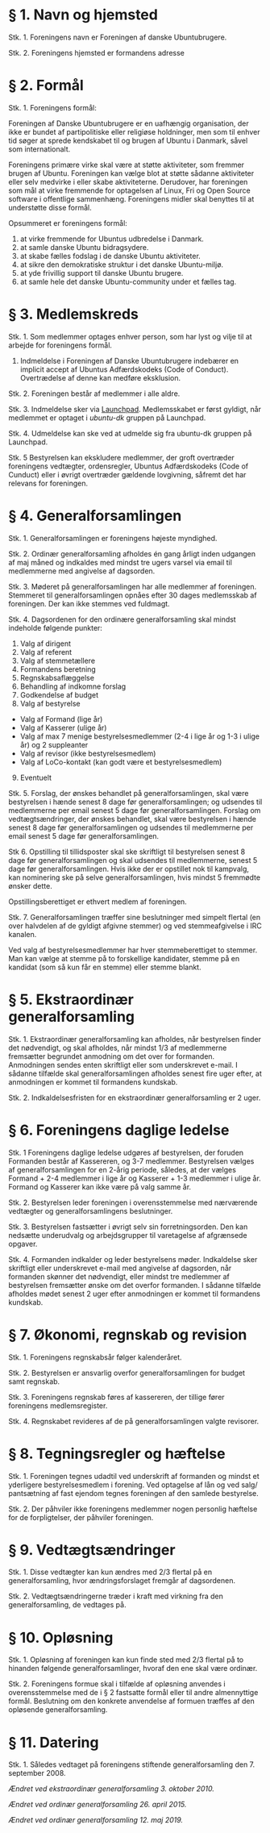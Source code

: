 # § 1. Navn og hjemsted

Stk. 1. Foreningens navn er Foreningen af danske Ubuntubrugere.

Stk. 2. Foreningens hjemsted er formandens adresse

# § 2. Formål

Stk. 1. Foreningens formål:

Foreningen af Danske Ubuntubrugere er en uafhængig organisation, der ikke er bundet af partipolitiske eller religiøse holdninger, men som til enhver tid søger at sprede kendskabet til og brugen af Ubuntu i Danmark, såvel som internationalt.

Foreningens primære virke skal være at støtte aktiviteter, som fremmer brugen af Ubuntu. Foreningen kan vælge blot at støtte sådanne aktiviteter eller selv medvirke i eller skabe aktiviteterne. Derudover, har foreningen som mål at virke fremmende for optagelsen af Linux, Fri og Open Source software i offentlige sammenhæng. Foreningens midler skal benyttes til at understøtte disse formål.

Opsummeret er foreningens formål:

1. at virke fremmende for Ubuntus udbredelse i Danmark.
2. at samle danske Ubuntu bidragsydere.
3. at skabe fælles fodslag i de danske Ubuntu aktiviteter.
4. at sikre den demokratiske struktur i det danske Ubuntu-miljø.
5. at yde frivillig support til danske Ubuntu brugere.
6. at samle hele det danske Ubuntu-community under et fælles tag.
 

# § 3. Medlemskreds

Stk. 1. Som medlemmer optages enhver person, som har lyst og vilje til at arbejde for foreningens formål.

1. Indmeldelse i Foreningen af Danske Ubuntubrugere indebærer en implicit accept af Ubuntus Adfærdskodeks (Code of Conduct). Overtrædelse af denne kan medføre eksklusion.

Stk. 2. Foreningen består af medlemmer i alle aldre.

Stk. 3. Indmeldelse sker via [Launchpad](https://launchpad.net/~ubuntu-dk). Medlemsskabet er først gyldigt, når medlemmet er optaget i *ubuntu-dk* gruppen på Launchpad.

Stk. 4. Udmeldelse kan ske ved at udmelde sig fra ubuntu-dk gruppen på Launchpad.

Stk. 5 Bestyrelsen kan ekskludere medlemmer, der groft overtræder foreningens vedtægter, ordensregler, Ubuntus Adfærdskodeks (Code of Cunduct) eller i øvrigt overtræder gældende lovgivning, såfremt det har relevans for foreningen.


# § 4. Generalforsamlingen

Stk. 1. Generalforsamlingen er foreningens højeste myndighed.

Stk. 2. Ordinær generalforsamling afholdes én gang årligt inden udgangen af maj måned og indkaldes med mindst tre ugers varsel via email til medlemmerne med angivelse af dagsorden.

Stk. 3. Møderet på generalforsamlingen har alle medlemmer af foreningen. Stemmeret til generalforsamlingen opnåes efter 30 dages medlemsskab af foreningen. Der kan ikke stemmes ved fuldmagt.

Stk. 4. Dagsordenen for den ordinære generalforsamling skal mindst indeholde følgende punkter:

1. Valg af dirigent
2. Valg af referent
3. Valg af stemmetællere
4. Formandens beretning
5. Regnskabsaflæggelse
6. Behandling af indkomne forslag
7. Godkendelse af budget
8. Valg af bestyrelse
 * Valg af Formand (lige år)
 * Valg af Kasserer (ulige år)
 * Valg af max 7 menige bestyrelsesmedlemmer (2-4 i lige år og 1-3 i ulige år) og 2 suppleanter
 * Valg af revisor (ikke bestyrelsesmedlem)
 * Valg af LoCo-kontakt (kan godt være et bestyrelsesmedlem)
9. Eventuelt

Stk. 5. Forslag, der ønskes behandlet på generalforsamlingen, skal være bestyrelsen i hænde senest 8 dage før generalforsamlingen; og udsendes til medlemmerne per email senest 5 dage før generalforsamlingen. Forslag om vedtægtsændringer, der ønskes behandlet, skal være bestyrelsen i hænde senest 8 dage før generalforsamlingen og udsendes til medlemmerne per email senest 5 dage før generalforsamlingen.

Stk 6. Opstilling til tillidsposter skal ske skriftligt til bestyrelsen senest 8 dage før generalforsamlingen og skal udsendes til medlemmerne, senest 5 dage før generalforsamlingen. Hvis ikke der er opstillet nok til kampvalg, kan nominering ske på selve generalforsamlingen, hvis mindst 5 fremmødte ønsker dette.

Opstillingsberettiget er ethvert medlem af foreningen.

Stk. 7. Generalforsamlingen træffer sine beslutninger med simpelt flertal (en over halvdelen af de gyldigt afgivne stemmer) og ved stemmeafgivelse i IRC kanalen.

Ved valg af bestyrelsesmedlemmer har hver stemmeberettiget to stemmer. Man kan vælge at stemme på to forskellige kandidater, stemme på en kandidat (som så kun får en stemme) eller stemme blankt.

 

# § 5. Ekstraordinær generalforsamling

Stk. 1. Ekstraordinær generalforsamling kan afholdes, når bestyrelsen finder det nødvendigt, og skal afholdes, når mindst 1/3 af medlemmerne fremsætter begrundet anmodning om det over for formanden. Anmodningen sendes enten skriftligt eller som underskrevet e-mail. I sådanne tilfælde skal generalforsamlingen afholdes senest fire uger efter, at anmodningen er kommet til formandens kundskab.

Stk. 2. Indkaldelsesfristen for en ekstraordinær generalforsamling er 2 uger.

 

# § 6. Foreningens daglige ledelse

Stk. 1 Foreningens daglige ledelse udgøres af bestyrelsen, der foruden Formanden består af Kassereren, og 3-7 medlemmer. Bestyrelsen vælges af generalforsamlingen for en 2-årig periode, således, at der vælges Formand + 2-4 medlemmer i lige år og Kasserer + 1-3 medlemmer i ulige år. Formand og Kasserer kan ikke være på valg samme år.

Stk. 2. Bestyrelsen leder foreningen i overensstemmelse med nærværende vedtægter og generalforsamlingens beslutninger.

Stk. 3. Bestyrelsen fastsætter i øvrigt selv sin forretningsorden. Den kan nedsætte underudvalg og arbejdsgrupper til varetagelse af afgrænsede opgaver.

Stk. 4. Formanden indkalder og leder bestyrelsens møder. Indkaldelse sker skriftligt eller underskrevet e-mail med angivelse af dagsorden, når formanden skønner det nødvendigt, eller mindst tre medlemmer af bestyrelsen fremsætter ønske om det overfor formanden. I sådanne tilfælde afholdes mødet senest 2 uger efter anmodningen er kommet til formandens kundskab.

 

# § 7. Økonomi, regnskab og revision

Stk. 1. Foreningens regnskabsår følger kalenderåret.

Stk. 2. Bestyrelsen er ansvarlig overfor generalforsamlingen for budget samt regnskab.

Stk. 3. Foreningens regnskab føres af kassereren, der tillige fører foreningens medlemsregister.

Stk. 4. Regnskabet revideres af de på generalforsamlingen valgte revisorer.

 

# § 8. Tegningsregler og hæftelse

Stk. 1. Foreningen tegnes udadtil ved underskrift af formanden og mindst et yderligere bestyrelsesmedlem i forening. Ved optagelse af lån og ved salg/ pantsætning af fast ejendom tegnes foreningen af den samlede bestyrelse.

Stk. 2. Der påhviler ikke foreningens medlemmer nogen personlig hæftelse for de forpligtelser, der påhviler foreningen.

 

# § 9. Vedtægtsændringer

Stk. 1. Disse vedtægter kan kun ændres med 2/3 flertal på en generalforsamling, hvor ændringsforslaget fremgår af dagsordenen.

Stk. 2. Vedtægtsændringerne træder i kraft med virkning fra den generalforsamling, de vedtages på.

 

# § 10. Opløsning

Stk. 1. Opløsning af foreningen kan kun finde sted med 2/3 flertal på to hinanden følgende generalforsamlinger, hvoraf den ene skal være ordinær.

Stk. 2. Foreningens formue skal i tilfælde af opløsning anvendes i overensstemmelse med de i § 2 fastsatte formål eller til andre almennyttige formål. Beslutning om den konkrete anvendelse af formuen træffes af den opløsende generalforsamling.

 

# § 11. Datering

Stk. 1. Således vedtaget på foreningens stiftende generalforsamling den 7. september 2008.

*Ændret ved ekstraordinær generalforsamling 3. oktober 2010.*

*Ændret ved ordinær generalforsamling 26. april 2015.*

*Ændret ved ordinær generalforsamling 12. maj 2019.*

